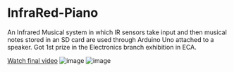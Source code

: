 # InfraRed-Piano
An Infrared Musical system in which IR sensors take input and then musical notes stored in an SD card are used through Arduino Uno attached to a speaker.
Got 1st prize in the Electronics branch exhibition in ECA.



[Watch final video](https://github.com/MrStrange09/InfraRed-Piano/blob/main/Final%20video.mp4)
![image](https://github.com/MrStrange09/InfraRed-Piano/assets/65698817/225df312-3c71-4244-acdb-4998afbe64a4)
![image](https://github.com/MrStrange09/InfraRed-Piano/assets/65698817/bca08f5d-8e10-4ccc-8acc-52cba2b4f3d9)
